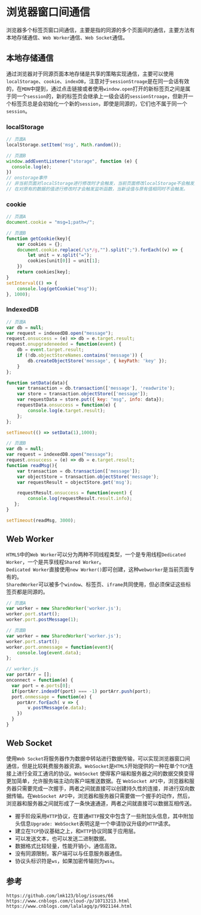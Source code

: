 # 浏览器窗口间通信
浏览器多个标签页窗口间通信，主要是指的同源的多个页面间的通信，主要方法有本地存储通信、`Web Worker`通信、`Web Socket`通信。

## 本地存储通信
通过浏览器对于同源页面本地存储是共享的策略实现通信，主要可以使用`localStorage`、`cookie`、`indexDB`，注意对于`sessionStroage`是在同一会话有效的，在`MDN`中提到，通过点击链接或者使用`window.open`打开的新标签页之间是属于同一个`session`的，新的标签页会继承上一级会话的`sessionStroage`，但新开一个标签页总是会初始化一个新的`session`，即使是同源的，它们也不属于同一个`session`。

### localStorage

```javascript
// 页面A
localStorage.setItem('msg', Math.random());
```

```javascript
// 页面B
window.addEventListener("storage", function (e) {
  console.log(e);
})
// onstorage事件
// 非当前页面对localStorage进行修改时才会触发，当前页面修改localStorage不会触发监听函数
// 在对原有的数据的值进行修改时才会触发监听函数，当新设值与原有值相同时不会触发。
```

### cookie
```javascript
// 页面A
document.cookie = "msg=1;path=/";
```

```javascript
// 页面B
function getCookie(key){
    var cookies = {};
    document.cookie.replace(/\s*/g,"").split(";").forEach((v) => {
        let unit = v.split("=");
        cookies[unit[0]] = unit[1];
    })
    return cookies[key];
}
setInterval(() => {
    console.log(getCookie("msg"));
}, 1000);
```

### IndexedDB
```javascript
// 页面A
var db = null;
var request = indexedDB.open("message");
request.onsuccess = (e) => db = e.target.result;
request.onupgradeneeded = function(event) {
    db = event.target.result;
    if (!db.objectStoreNames.contains('message')) {
        db.createObjectStore('message', { keyPath: 'key' });
    }
};

function setData(data){
    var transaction = db.transaction(['message'], 'readwrite');
    var store = transaction.objectStore(['message']);
    var requestData = store.put({ key: "msg", info: data});
    requestData.onsuccess = function(e) { 
        console.log(e.target.result);
    };
};

setTimeout(() => setData(1),1000);
```

```javascript
// 页面B
var db = null;
var request = indexedDB.open("message");
request.onsuccess = (e) => db = e.target.result;
function readMsg(){
    var transaction = db.transaction(['message']);
    var objectStore = transaction.objectStore('message');
    var requestResult = objectStore.get('msg');

    requestResult.onsuccess = function(event) {
        console.log(requestResult.result.info);
   };
}

setTimeout(readMsg, 3000);
```

## Web Worker
`HTML5`中的`Web Worker`可以分为两种不同线程类型，一个是专用线程`Dedicated Worker`，一个是共享线程`Shared Worker`。  
`Dedicated Worker`直接使用`new Worker()`即可创建，这种`webworker`是当前页面专有的。  
`SharedWorker`可以被多个`window`、标签页、`iframe`共同使用，但必须保证这些标签页都是同源的。  
```javascript
// 页面A
var worker = new SharedWorker('worker.js');
worker.port.start();
worker.port.postMessage(1);
```

```javascript
// 页面B
var worker = new SharedWorker('worker.js');
worker.port.start();
worker.port.onmessage = function(event){
    console.log(event.data);
};
```

```javascript
// worker.js
var portArr = [];
onconnect = function(e) {
  var port = e.ports[0];
  if(portArr.indexOf(port) === -1) portArr.push(port);
  port.onmessage = function(e) {
    portArr.forEach( v => {
        v.postMessage(e.data);
    })
  }
}
```

## Web Socket
使用`Web Socket`将服务器作为数据中转站进行数据传输，可以实现浏览器窗口间通信，但是比较耗费服务器资源。`WebSocket`是`HTML5`开始提供的一种在单个`TCP`连接上进行全双工通讯的协议。`WebSocket` 使得客户端和服务器之间的数据交换变得更加简单，允许服务端主动向客户端推送数据。在 `WebSocket API`中，浏览器和服务器只需要完成一次握手，两者之间就直接可以创建持久性的连接，并进行双向数据传输。在`WebSocket API`中，浏览器和服务器只需要做一个握手的动作，然后，浏览器和服务器之间就形成了一条快速通道，两者之间就直接可以数据互相传送。
* 握手阶段采用`HTTP`协议，在普通`HTTP`报文中包含了一些附加头信息，其中附加头信息`Upgrade: WebSocket`表明这是一个申请协议升级的`HTTP`请求。
* 建立在`TCP`协议基础之上，和`HTTP`协议同属于应用层。
* 可以发送文本，也可以发送二进制数据。
* 数据格式比较轻量，性能开销小，通信高效。
* 没有同源限制，客户端可以与任意服务器通信。
* 协议头标识符是`ws`，如果加密传输则为`wss`。



## 参考

```
https://github.com/lmk123/blog/issues/66
https://www.cnblogs.com/cloud-/p/10713213.html
https://www.cnblogs.com/lalalagq/p/9921144.html
```
